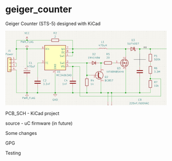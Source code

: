 # geiger_counter
Geiger Counter (STS-5) designed with KiCad

<img src="https://raw.githubusercontent.com/Sidolux/geiger_counter/main/img/geiger_counter_hv.png">

PCB_SCH - KiCad project

source - uC firmware (in future)

Some changes

GPG

Testing
